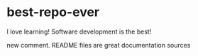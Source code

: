 # best-repo-ever

I love learning! Software development is the best!

new comment. README files are great documentation sources